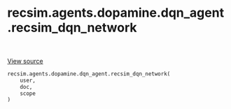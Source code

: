 <div itemscope itemtype="http://developers.google.com/ReferenceObject">
<meta itemprop="name" content="recsim.agents.dopamine.dqn_agent.recsim_dqn_network" />
<meta itemprop="path" content="Stable" />
</div>

# recsim.agents.dopamine.dqn_agent.recsim_dqn_network

<table class="tfo-notebook-buttons tfo-api" align="left">
</table>

<a target="_blank" href="https://github.com/google-research/recsim/recsim/agents/dopamine/dqn_agent.py">View
source</a>

```python
recsim.agents.dopamine.dqn_agent.recsim_dqn_network(
    user,
    doc,
    scope
)
```

<!-- Placeholder for "Used in" -->
